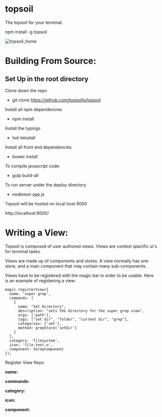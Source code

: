 # topsoil
The topsoil for your terminal.

npm install -g topsoil

![topsoil_home](/images/topsoil_home.png?raw=true)



# Building From Source:

## Set Up in the root directory

Clone down the repo

- git clone https://github.com/topsoiljs/topsoil

Install all npm dependencies

- npm install

Install the typings

- tsd reinstall

Install all front end dependencies

- bower install

To compile javascript code:
- gulp build-all

To run server under the deploy directory 
- nodemon app.js

Topsoil will be hosted on local host 8000

http://localhost:8000/

# Writing a View:

Topsoil is composed of user authored views. Views are context specific ui's for terminal tasks.

Views are made up of components and stores. A view normally has one store, and a main component that may contain many sub-components. 

Views have to be registered with the magic bar in order to be usable. Here is an example of registering a view:

```
magic.registerView({
  name: 'super grep',
  commands: [
    {
      name: "Set Directory",
      description: "sets the directory for the super grep view",
      args: ['path'],
      tags: ["set dir", "folder", "current dir", "grep"],
      categories: ['set'],
      method: grepStore['setDir']
    }
  ],
  category: 'filesystem',
  icon: 'file-text-o',
  component: SGrepComponent
});
```

Register View Keys:

**name:**

**commands:**

**category:**

**icon:**

**component:**







